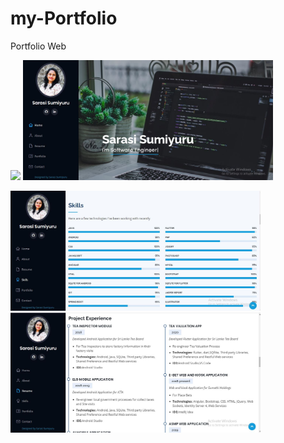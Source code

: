 # my-Portfolio
Portfolio Web
<p float="left">
  
  <img src="./imges/a.jpg" width="400" />
  <img src="/imges/a1.jpg" width="400" />
 
</p>
<p float="left">
  
  <img src="./imges/a3.jpg" width="400" />
  <img src="/imges/a4.jpg" width="400" />
 
</p>
